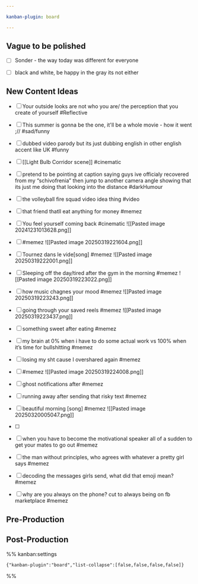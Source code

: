 ```yaml
---

kanban-plugin: board

---
```


## Vague to be polished

- [ ] Sonder - the way today was different for everyone
- [ ] black and white, be happy in the gray its not either


## New Content Ideas

- [ ] Your outside looks are not who you are/ the perception that you create of yourself #Reflective
- [ ] This summer is gonna be the one, it'll be a whole movie - how it went ;// #sad/funny
- [ ] dubbed video parody but its just dubbing english in other english accent like UK #funny
- [ ] [[Light Bulb Corridor scene]] #cinematic
- [ ] pretend to be pointing at caption saying guys ive officialy recovered from my “schivofrenia” then jump to another camera angle showing that its just me doing that looking into the distance #darkHumour
- [ ] the volleyball fire squad video idea thing #video
- [ ] that friend thatll eat anything for money #memez
- [ ] You feel yourself coming back #cinematic ![[Pasted image 20241231013628.png]]
- [ ] #memez ![[Pasted image 20250319221604.png]]
- [ ] Tournez dans le vide[song] #memez ![[Pasted image 20250319222001.png]]
- [ ] Sleeping off the day/tired after the gym in the morning #memez ![[Pasted image 20250319223022.png]]
- [ ] how music chagnes your mood #memez ![[Pasted image 20250319223243.png]]
- [ ] going through your saved reels #memez ![[Pasted image 20250319223437.png]]
- [ ] something sweet after eating #memez
- [ ] my brain at 0% when i have to do some actual work vs 100% when it’s time for bullshitting #memez
- [ ] losing my sht cause I overshared again #memez
- [ ] #memez ![[Pasted image 20250319224008.png]]
- [ ] ghost notifications after #memez
- [ ] running away after sending that risky text #memez
- [ ] beautiful morning [song] #memez ![[Pasted image 20250320005047.png]]
- [ ] 
- [ ] when you have to become the motivational speaker all of a sudden to get your mates to go out #memez
- [ ] the man without principles, who agrees with whatever a pretty girl says #memez
- [ ] decoding the messages girls send, what did that emoji mean? #memez
- [ ] why are you always on the phone? cut to always being on fb marketplace #memez


## Pre-Production



## Post-Production





%% kanban:settings
```
{"kanban-plugin":"board","list-collapse":[false,false,false,false]}
```
%%